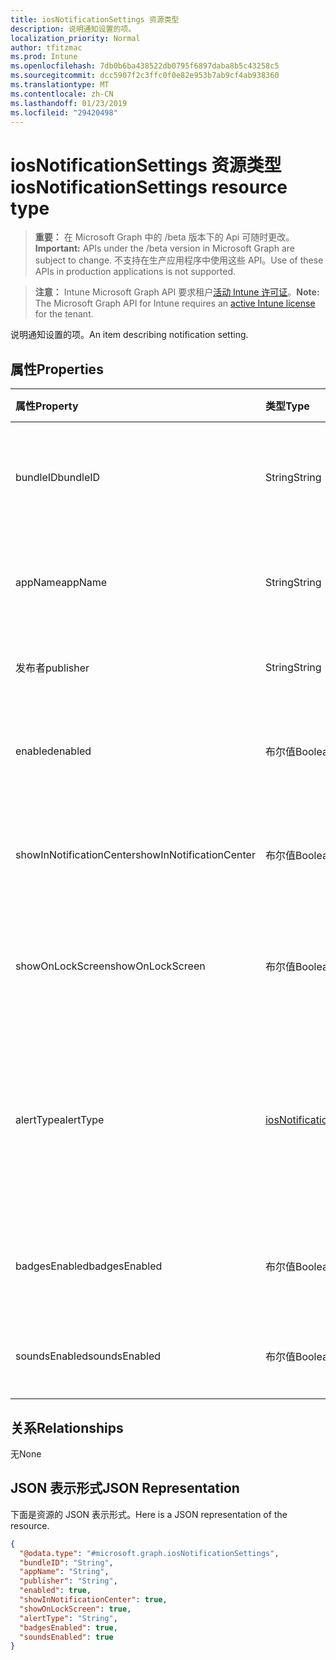 ```yaml
---
title: iosNotificationSettings 资源类型
description: 说明通知设置的项。
localization_priority: Normal
author: tfitzmac
ms.prod: Intune
ms.openlocfilehash: 7db0b6ba438522db0795f6897daba8b5c43258c5
ms.sourcegitcommit: dcc5907f2c3ffc0f0e82e953b7ab9cf4ab938360
ms.translationtype: MT
ms.contentlocale: zh-CN
ms.lasthandoff: 01/23/2019
ms.locfileid: "29420498"
---
```

# <a name="iosnotificationsettings-resource-type"></a><span data-ttu-id="7265f-103">iosNotificationSettings 资源类型</span><span class="sxs-lookup"><span data-stu-id="7265f-103">iosNotificationSettings resource type</span></span>

> <span data-ttu-id="7265f-104">**重要：** 在 Microsoft Graph 中的 /beta 版本下的 Api 可随时更改。</span><span class="sxs-lookup"><span data-stu-id="7265f-104">**Important:** APIs under the /beta version in Microsoft Graph are subject to change.</span></span> <span data-ttu-id="7265f-105">不支持在生产应用程序中使用这些 API。</span><span class="sxs-lookup"><span data-stu-id="7265f-105">Use of these APIs in production applications is not supported.</span></span>

> <span data-ttu-id="7265f-106">**注意：** Intune Microsoft Graph API 要求租户[活动 Intune 许可证](https://go.microsoft.com/fwlink/?linkid=839381)。</span><span class="sxs-lookup"><span data-stu-id="7265f-106">**Note:** The Microsoft Graph API for Intune requires an [active Intune license](https://go.microsoft.com/fwlink/?linkid=839381) for the tenant.</span></span>

<span data-ttu-id="7265f-107">说明通知设置的项。</span><span class="sxs-lookup"><span data-stu-id="7265f-107">An item describing notification setting.</span></span>

## <a name="properties"></a><span data-ttu-id="7265f-108">属性</span><span class="sxs-lookup"><span data-stu-id="7265f-108">Properties</span></span>
|<span data-ttu-id="7265f-109">属性</span><span class="sxs-lookup"><span data-stu-id="7265f-109">Property</span></span>|<span data-ttu-id="7265f-110">类型</span><span class="sxs-lookup"><span data-stu-id="7265f-110">Type</span></span>|<span data-ttu-id="7265f-111">说明</span><span class="sxs-lookup"><span data-stu-id="7265f-111">Description</span></span>|
|:---|:---|:---|
|<span data-ttu-id="7265f-112">bundleID</span><span class="sxs-lookup"><span data-stu-id="7265f-112">bundleID</span></span>|<span data-ttu-id="7265f-113">String</span><span class="sxs-lookup"><span data-stu-id="7265f-113">String</span></span>|<span data-ttu-id="7265f-114">要向其应用这些通知设置的应用的捆绑 ID。</span><span class="sxs-lookup"><span data-stu-id="7265f-114">Bundle id of app to which to apply these notification settings.</span></span>|
|<span data-ttu-id="7265f-115">appName</span><span class="sxs-lookup"><span data-stu-id="7265f-115">appName</span></span>|<span data-ttu-id="7265f-116">String</span><span class="sxs-lookup"><span data-stu-id="7265f-116">String</span></span>|<span data-ttu-id="7265f-117">要与 bundleID 关联的应用程序名称。</span><span class="sxs-lookup"><span data-stu-id="7265f-117">Application name to be associated with the bundleID.</span></span>|
|<span data-ttu-id="7265f-118">发布者</span><span class="sxs-lookup"><span data-stu-id="7265f-118">publisher</span></span>|<span data-ttu-id="7265f-119">String</span><span class="sxs-lookup"><span data-stu-id="7265f-119">String</span></span>|<span data-ttu-id="7265f-120">要与 bundleID 关联的发布者。</span><span class="sxs-lookup"><span data-stu-id="7265f-120">Publisher to be associated with the bundleID.</span></span>|
|<span data-ttu-id="7265f-121">enabled</span><span class="sxs-lookup"><span data-stu-id="7265f-121">enabled</span></span>|<span data-ttu-id="7265f-122">布尔值</span><span class="sxs-lookup"><span data-stu-id="7265f-122">Boolean</span></span>|<span data-ttu-id="7265f-123">指示是否允许此应用使用通知。</span><span class="sxs-lookup"><span data-stu-id="7265f-123">Indicates whether notifications are allowed for this app.</span></span>|
|<span data-ttu-id="7265f-124">showInNotificationCenter</span><span class="sxs-lookup"><span data-stu-id="7265f-124">showInNotificationCenter</span></span>|<span data-ttu-id="7265f-125">布尔值</span><span class="sxs-lookup"><span data-stu-id="7265f-125">Boolean</span></span>|<span data-ttu-id="7265f-126">指示是否可以在通知中心中显示通知。</span><span class="sxs-lookup"><span data-stu-id="7265f-126">Indicates whether notifications can be shown in notification center.</span></span>|
|<span data-ttu-id="7265f-127">showOnLockScreen</span><span class="sxs-lookup"><span data-stu-id="7265f-127">showOnLockScreen</span></span>|<span data-ttu-id="7265f-128">布尔值</span><span class="sxs-lookup"><span data-stu-id="7265f-128">Boolean</span></span>|<span data-ttu-id="7265f-129">指示是否可以在锁定屏幕上显示通知。</span><span class="sxs-lookup"><span data-stu-id="7265f-129">Indicates whether notifications can be shown on the lock screen.</span></span>|
|<span data-ttu-id="7265f-130">alertType</span><span class="sxs-lookup"><span data-stu-id="7265f-130">alertType</span></span>|[<span data-ttu-id="7265f-131">iosNotificationAlertType</span><span class="sxs-lookup"><span data-stu-id="7265f-131">iosNotificationAlertType</span></span>](../resources/intune-deviceconfig-iosnotificationalerttype.md)|<span data-ttu-id="7265f-132">指示此应用的通知的警报类型。</span><span class="sxs-lookup"><span data-stu-id="7265f-132">Indicates the type of alert for notifications for this app.</span></span> <span data-ttu-id="7265f-133">可取值为：`deviceDefault`、`banner`、`modal`、`none`。</span><span class="sxs-lookup"><span data-stu-id="7265f-133">Possible values are: `deviceDefault`, `banner`, `modal`, `none`.</span></span>|
|<span data-ttu-id="7265f-134">badgesEnabled</span><span class="sxs-lookup"><span data-stu-id="7265f-134">badgesEnabled</span></span>|<span data-ttu-id="7265f-135">布尔值</span><span class="sxs-lookup"><span data-stu-id="7265f-135">Boolean</span></span>|<span data-ttu-id="7265f-136">指示是否允许此应用使用徽章。</span><span class="sxs-lookup"><span data-stu-id="7265f-136">Indicates whether badges are allowed for this app.</span></span>|
|<span data-ttu-id="7265f-137">soundsEnabled</span><span class="sxs-lookup"><span data-stu-id="7265f-137">soundsEnabled</span></span>|<span data-ttu-id="7265f-138">布尔值</span><span class="sxs-lookup"><span data-stu-id="7265f-138">Boolean</span></span>|<span data-ttu-id="7265f-139">指示是否允许此应用使用声音。</span><span class="sxs-lookup"><span data-stu-id="7265f-139">Indicates whether sounds are allowed for this app.</span></span>|

## <a name="relationships"></a><span data-ttu-id="7265f-140">关系</span><span class="sxs-lookup"><span data-stu-id="7265f-140">Relationships</span></span>
<span data-ttu-id="7265f-141">无</span><span class="sxs-lookup"><span data-stu-id="7265f-141">None</span></span>

## <a name="json-representation"></a><span data-ttu-id="7265f-142">JSON 表示形式</span><span class="sxs-lookup"><span data-stu-id="7265f-142">JSON Representation</span></span>
<span data-ttu-id="7265f-143">下面是资源的 JSON 表示形式。</span><span class="sxs-lookup"><span data-stu-id="7265f-143">Here is a JSON representation of the resource.</span></span>
<!-- {
  "blockType": "resource",
  "@odata.type": "microsoft.graph.iosNotificationSettings"
}
-->
``` json
{
  "@odata.type": "#microsoft.graph.iosNotificationSettings",
  "bundleID": "String",
  "appName": "String",
  "publisher": "String",
  "enabled": true,
  "showInNotificationCenter": true,
  "showOnLockScreen": true,
  "alertType": "String",
  "badgesEnabled": true,
  "soundsEnabled": true
}
```




